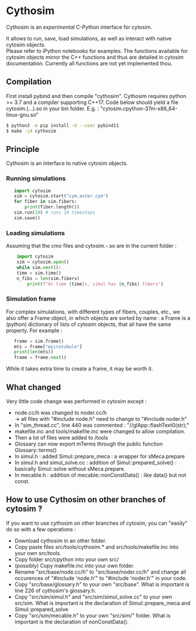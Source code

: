 # Cythosim
Cythosim is an *experimental* C-Python interface for cytosim.

It allows to run, save, load simulations, as well as interact with native cytosim objects.   
Please refer to iPython notebooks for examples. The functions available for cytosim objects mirror the C++ functions and thus are detailed in cytosim documentation. Currently all functions are not yet implemented thou.
## Compilation
First install pybind and then compile "cythosim". Cythosim requires python >= 3.7 and a compiler supporting C++17. Code below should yield a file  
 cytosim.(...).so in your bin folder. E.g. : "cytosim.cpython-37m-x86_64-linux-gnu.so"

```bash
$ python3 -m pip install -U --user pybind11
$ make -j4 cythosim
```

## Principle
Cythosim is an interface to native cytosim objects.
### Running simulations

 ```python
    import cytosim
    sim = cytosim.start("cym.aster.cym")
    for fiber in sim.fibers:
        print(fiber.length())
    sim.run(10) # runs 10 timesteps
    sim.save()
```

### Loading simulations
Assuming that the cmo files and cytosim.-.so are in the current folder :

```python
    import cytosim
    sim = cytosim.open()
    while sim.next():
	time = sim.time()
	n_fibs = len(sim.fibers)
        print(f"At time {time}s, simul has {n_fibs} fibers")
```

### Simulation frame
For complex simulations, with different types of fibers, couples, etc.,  we also offer a Frame object, in which objects are sorted by name : a Frame is a (python) dictionary of lists of cytosim objects, that all have the same property. For example  :

 ```python
    frame = sim.frame()
    mts = frame["microtubule"]
    print(len(mts))
    frame = frame.next()
```
While it takes extra time to create a frame, it may be worth it.


## What changed
Very little code change was performed in cytosim except :   
- node.cc/h was changed to noder.cc/h  
     -> all files with "#include node.h" need to change to "#include noder.h"  
- In "sim_thread.cc", line 440 was commented : "//glApp::flashText0(str);"  
- makefile.inc and tools/makefile.inc were changed to allow compilation.  
- Then a lot of files were added to /tools  
- Glossary can now export mTerms through the public function Glossary::terms()
- In simul.h : added Simul::prepare_meca : a wrapper for sMeca.prepare
- In simul.h and simul_solve.cc : addition of Simul::prepared_solve() : basically Simul::solve without sMeca.prepare.
- In mecable.h : addition of mecable::nonConstData() : like data() but not const.

## How to use Cythosim on other branches of cytosim ?
If you want to use cythosim on other branches of cytosim, you can "easily" do so with a few operations :  
- Download cythosim in an other folder.  
- Copy paste files src/tools/cythosim.* and src/tools/makefile.inc into your own src/tools.  
- Copy folder src/cpython into your own src/  
- (possibly) Copy makefile.inc into your own folder.  
- Rename "src/base/node.cc/h" to "src/base/noder.cc/h" and change all occurences of "#include 'node.h'" to "#include 'noder.h'" in your code.  
- Copy "src/base/glossary.h" to your own "src/base". What is important is line 226 of cythosim's glossary.h.  
- Copy "src/sim/simul.h" and "src/sim/simul_solve.cc" to your own src/sim. What is important is the declaration of Simul::prepare_meca and Simul::prepared_solve  
- Copy "src/sim/mecable.h" to your own "src/sim/" folder. What is important is the declaration of nonConstData().  
